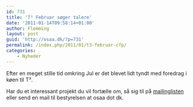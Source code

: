 ```yaml
---
id: 731
title: 'T³ Februar søger talere'
date: '2011-01-14T09:58:14+01:00'
author: Flemming
layout: post
guid: 'http://osaa.dk/?p=731'
permalink: /index.php/2011/01/t3-februar-cfp/
categories:
    - Nyheder
---
```


Efter en meget stille tid omkring Jul er det blevet lidt tyndt med foredrag i køen til T³.

Har du et interessant projekt du vil fortælle om, så sig til på [mailinglisten](http://groups.google.com/group/openspaceaarhus) eller send en mail til bestyrelsen at osaa dot dk.